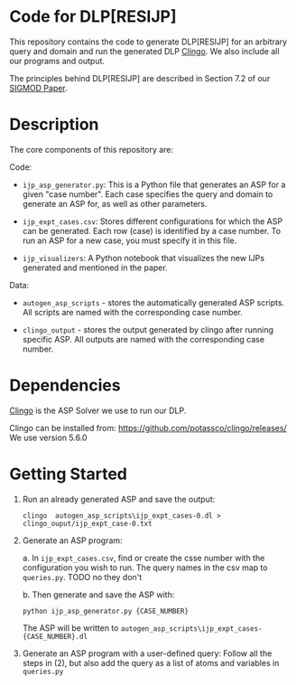 # Code for DLP[RESIJP]

This repository contains the code to generate DLP[RESIJP] for an arbitrary query and domain and run the generated DLP [Clingo](https://potassco.org/clingo/).
We also include all our programs and output.

The principles behind DLP[RESIJP] are described in Section 7.2 of our [SIGMOD Paper](https://doi.org/10.1145/3626715).

# Description
 
The core components of this repository are:

Code:
- `ijp_asp_generator.py`: This is a Python file that generates an ASP for a given "case number". 
Each case specifies the query and domain to generate an ASP for, as well as other parameters.

- `ijp_expt_cases.csv`: Stores different configurations for which the ASP can be generated.
Each row (case) is identified by a case number. To run an ASP for a new case, you must specify it in this file.

- `ijp_visualizers`: A Python notebook that visualizes the new IJPs generated and mentioned in the paper.

Data:
- `autogen_asp_scripts` - stores the automatically generated ASP scripts.
All scripts are named with the corresponding case number.

- `clingo_output` - stores the output generated by clingo after running specific ASP.
All outputs are named with the corresponding case number.

# Dependencies


[Clingo](https://potassco.org/clingo/) is the ASP Solver we use to run our DLP.

Clingo can be installed from: https://github.com/potassco/clingo/releases/
We use version 5.6.0


# Getting Started

1. Run an already generated ASP and save the output:

    ``
    clingo  autogen_asp_scripts\ijp_expt_cases-0.dl > clingo_ouput/ijp_expt_case-0.txt
    ``

2. Generate an ASP program:
    
    a. In `ijp_expt_cases.csv`, find or create the csse number with the configuration you wish to run. The query names in the csv map to `queries.py`. TODO no they don't

    b. Then generate and save the ASP with:

    ``
        python ijp_asp_generator.py {CASE_NUMBER} 
    ``

    The ASP will be written to ``autogen_asp_scripts\ijp_expt_cases-{CASE_NUMBER}.dl``

3. Generate an ASP program with a user-defined query:
    Follow all the steps in (2), but also add the query as a list of atoms and variables in ``queries.py``